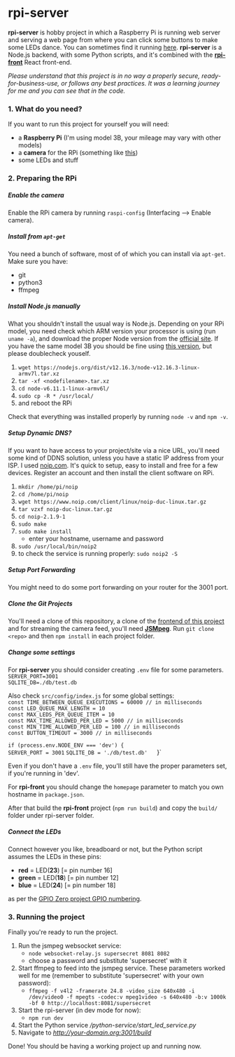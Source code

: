 # rpi-server
**rpi-server** is hobby project in which a Raspberry Pi is running web server and serving a web page from where you can click some buttons to make some LEDs dance. You can sometimes find it running [here](http://tyrvainen.hopto.org:3001/build). **rpi-server** is a Node.js backend, with some Python scripts, and it's combined with the [**rpi-front**](https://github.com/mtyrvainen/rpi-front) React front-end.

_Please understand that this project is in no way a properly secure, ready-for-business-use, or follows any best practices. It was a learning journey for me and you can see that in the code._

### 1. What do you need?
If you want to run this project for yourself you will need:
* a **Raspberry Pi** (I'm using model 3B, your mileage may vary with other models)
* a **camera** for the RPi (something like [this](https://www.raspberrypi.org/products/camera-module-v2/))
* some LEDs and stuff

### 2. Preparing the RPi

##### Enable the camera
Enable the RPi camera by running `raspi-config` (Interfacing --> Enable camera).

##### Install from `apt-get`
You need a bunch of software, most of of which you can install via `apt-get`. Make sure you have:
* git
* python3
* ffmpeg

##### Install Node.js manually
What you shouldn't install the usual way is Node.js. Depending on your RPi model, you need check which ARM version your processor is using (run `uname -a`), and download the proper Node version from the [official site](https://nodejs.org/en/download/). If you have the same model 3B you should be fine using [this version](https://nodejs.org/dist/v12.16.3/node-v12.16.3-linux-armv7l.tar.xz), but please doublecheck youself.

1. `wget https://nodejs.org/dist/v12.16.3/node-v12.16.3-linux-armv7l.tar.xz`
1. `tar -xf <nodefilename>.tar.xz`
1. `cd node-v6.11.1-linux-armv6l/`
1. `sudo cp -R * /usr/local/`
1. and reboot the RPi

Check that everything was installed properly by running `node -v` and `npm -v`.

##### Setup Dynamic DNS?
If you want to have access to your project/site via a nice URL, you'll need some kind of DDNS solution, unless you have a static IP address from your ISP. I used [noip.com](https://www.noip.com/). It's quick to setup, easy to install and free for a few devices. Register an account and then install the client software on RPi.
1. `mkdir /home/pi/noip`
1. `cd /home/pi/noip`
1.	`wget https://www.noip.com/client/linux/noip-duc-linux.tar.gz`
1.	`tar vzxf noip-duc-linux.tar.gz`
1.	`cd noip-2.1.9-1`
1.	`sudo make`
1.	`sudo make install`
    * enter your hostname, username and password
1. `sudo /usr/local/bin/noip2`
1. to check the service is running properly: `sudo noip2 -S`

##### Setup Port Forwarding
You might need to do some port forwarding on your router for the 3001 port.

##### Clone the Git Projects
You'll need a clone of this repository, a clone of the [frontend of this project](https://github.com/mtyrvainen/rpi-front) and for streaming the camera feed, you'll need [**JSMpeg**](https://github.com/phoboslab/jsmpeg). Run `git clone <repo>` and then `npm install` in each project folder.

##### Change some settings

For **rpi-server** you should consider creating `.env` file for some parameters.  
`SERVER_PORT=3001`  
`SQLITE_DB=./db/test.db`

Also check `src/config/index.js` for some global settings:  
`const TIME_BETWEEN_QUEUE_EXECUTIONS = 60000 // in milliseconds`  
`const LED_QUEUE_MAX_LENGTH = 10`  
`const MAX_LEDS_PER_QUEUE_ITEM = 10`  
`const MAX_TIME_ALLOWED_PER_LED = 5000 // in milliseconds`  
`const MIN_TIME_ALLOWED_PER_LED = 100 // in milliseconds`  
`const BUTTON_TIMEOUT = 3000 // in milliseconds`  

`if (process.env.NODE_ENV === 'dev') {`  
  `SERVER_PORT = 3001`
  `SQLITE_DB = './db/test.db'  
`}`

Even if you don't have a `.env` file, you'll still have the proper parameters set, if you're running in 'dev'.

For **rpi-front** you should change the `homepage` parameter to match you own hostname in `package.json`.

After that build the **rpi-front** project (`npm run build`) and copy the `build/` folder under rpi-server folder.

##### Connect the LEDs
Connect however you like, breadboard or not, but the Python script assumes the LEDs in these pins:
  * **red** = LED(**23**) [= pin number 16]
  * **green** = LED(**18**) [= pin number 12]
  * **blue** = LED(**24**) [= pin number 18]

as per the [GPIO Zero project GPIO numbering](https://gpiozero.readthedocs.io/en/stable/recipes.html#pin-numbering).

### 3. Running the project
Finally you're ready to run the project.

1. Run the jsmpeg websocket service:
   * `node websocket-relay.js supersecret 8081 8082`
   * choose a password and substitute 'supersecret' with it
1. Start ffmpeg to feed into the jsmpeg service. These parameters worked well for me (remember to substitute 'supersecret' with your own password):
   * `ffmpeg -f v4l2 -framerate 24.8 -video_size 640x480 -i /dev/video0 -f mpegts -codec:v mpeg1video -s 640x480 -b:v 1000k -bf 0 http://localhost:8081/supersecret`
1. Start the rpi-server (in dev mode for now):
   * `npm run dev`
1. Start the Python service _/python-service/start_led_service.py_
1. Navigate to _http://your-domain.org:3001/build_

Done! You should be having a working project up and running now.
